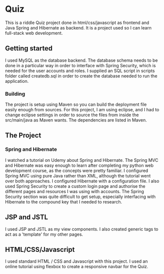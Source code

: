 # Quiz

This is a riddle Quiz project done in html/css/javascript as frontend and Java Spring and Hibernate as backend. It is a project used so I can learn full-stack web development.

## Getting started

I used MySQL as the database backend. The database schema needs to be done in a particular way in order to interface with Spring Security, which is needed for the user accounts and roles. I supplied an SQL script in scripts folder called createdb.sql in order to create the database needed to run the application.

### Building

The project is setup using Maven so you can build the deployment file easily enough from sources. For this project, I am using eclipse, and I had to change eclipse settings in order to source the files from inside the src/main/java as Maven wants. The dependencies are listed in Maven.

## The Project

### Spring and Hibernate

I watched a tutorial on Udemy about Spring and Hibernate. The Spring MVC and Hibernate was easy enough to learn after completing my python web development course, as the concepts were pretty familiar. I configured Spring MVC using pure Java rather than XML, although the tutorial went over both approaches. I configured Hibernate with a configuration file. I also used Spring Security to create a custom login page and authorise the different pages and resources I was using with accounts. The Spring Security section was quite difficult to get setup, especially interfacing with Hibernate to the compound key that I needed to research.

## JSP and JSTL

I used JSP and JSTL as my view components. I also created generic tags to act as a 'template' for my other pages.

## HTML/CSS/Javascript

I used standard HTML / CSS and Javascript with this project. I used an online tutorial using flexbox to create a responsive navbar for the Quiz.










